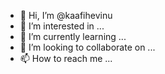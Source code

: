- 👋 Hi, I’m @kaafihevinu
- 👀 I’m interested in ...
- 🌱 I’m currently learning ...
- 💞️ I’m looking to collaborate on ...
- 📫 How to reach me ...

<!---
kaafihevinu/kaafihevinu is a ✨ special ✨ repository because its `README.md` (this file) appears on your GitHub profile.
You can click the Preview link to take a look at your changes.
--->
